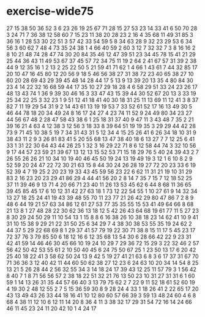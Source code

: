 # exercise-wide75
27
15
38
50
36
52
3
6
23
26
19
25
67
71
28
15
27
53
23
14
33
41
6
50
70
28
3
24
71
7
36
38
12
58
60
7
15
23
11
38
20
28
23
2
16
4
35
68
11
49
31
85
3
36
16
1
28
53
30
22
51
3
57
42
33
54
59
5
8
34
63
28
9
32
23
29
53
6
34
56
3
60
62
7
48
4
73
35
24
38
1
4
66
40
59
2
60
3
12
7
32
32
7
3
8
16
16
2
8
10
21
48
74
28
47
74
30
20
84
35
46
12
47
39
51
23
34
45
78
15
41
21
29
25
44
36
43
11
49
53
67
37
45
57
72
34
75
11
19
2
64
2
41
67
57
31
39
2
38
44
9
12
35
16
1
2
13
2
25
22
50
5
21
59
41
71
62
1
4
66
1
43
61
7
44
32
85
17
20
10
47
16
45
80
12
20
56
9
18
5
46
56
38
27
31
38
72
23
40
65
38
27
10
60
20
28
69
43
29
39
45
48
14
28
44
17
5
13
9
13
39
20
13
35
4
80
84
30
23
4
14
22
32
16
68
59
44
17
35
10
27
29
18
28
4
6
58
29
51
33
24
23
26
17
48
13
43
74
1
36
9
39
30
46
16
3
33
47
43
15
39
44
30
52
67
20
13
3
33
19
25
34
22
25
3
32
23
1
9
51
12
41
18
41
40
30
18
31
25
11
13
69
11
12
41
3
8
37
82
7
11
19
29
54
31
9
2
14
43
61
13
19
19
53
7
33
52
61
52
17
16
13
49
30
5
46
44
78
18
20
34
49
24
8
16
17
24
27
4
23
74
11
52
9
24
49
80
34
23
27
44
56
67
48
2
28
47
58
43
38
6
1
25
18
31
37
40
9
47
11
3
43
48
7
35
2
21
39
16
21
4
63
4
12
38
3
12
56
3
18
33
8
39
64
51
19
19
35
3
29
29
44
42
28
73
9
71
45
10
38
5
19
7
34
31
43
31
5
12
34
4
15
25
26
41
6
26
34
18
10
31
9
38
43
11
2
9
3
26
81
83
41
5
20
55
68
13
47
38
40
18
6
13
27
7
7
12
25
6
41
33
1
31
22
30
64
43
44
26
25
1
32
3
16
29
22
71
8
6
12
58
44
74
3
32
10
56
9
17
44
57
23
59
21
39
67
13
12
13
15
52
53
71
15
18
29
76
5
40
24
39
43
2
7
26
55
26
26
21
10
34
10
19
40
46
45
50
19
24
13
19
49
19
3
12
1
6
10
8
2
9
52
59
20
24
47
22
72
30
21
63
15
8
44
30
24
26
28
19
27
72
20
23
33
6
19
52
39
4
7
19
25
2
20
23
19
33
43
45
59
56
23
22
6
62
11
31
21
19
10
31
29
83
2
16
23
20
23
29
41
86
29
4
44
41
56
20
2
8
14
7
35
7
15
7
12
18
52
25
37
11
39
46
9
13
71
4
20
66
71
23
40
11
26
13
53
45
62
6
44
8
68
11
36
65
39
45
85
45
17
6
10
12
31
42
27
63
18
1
73
12
22
54
55
1
10
27
61
9
14
32
34
13
27
18
25
24
41
19
43
39
48
55
70
11
23
77
21
26
42
29
80
47
86
7
2
8
9
48
6
44
19
21
57
63
34
86
12
61
27
53
77
35
35
55
15
53
41
49
64
66
8
68
21
13
8
1
27
48
28
22
30
62
36
13
18
12
5
42
26
43
64
68
19
61
77
11
5
27
23
8
30
29
24
50
29
11
10
54
13
1
15
8
8
6
16
38
26
10
38
18
23
14
62
41
10
9
41
31
10
15
38
9
29
21
22
31
50
25
6
34
29
7
4
38
30
38
53
55
35
19
24
62
2
44
37
5
29
22
68
69
8
1
29
37
41
57
79
19
22
30
71
38
8
15
11
17
5
45
23
17
72
37
76
3
79
85
50
6
18
12
16
6
12
35
68
13
54
30
6
28
66
42
22
9
23
31
42
41
59
14
46
46
30
45
66
10
19
24
10
29
7
29
36
72
15
29
3
22
32
46
2
57
56
42
50
42
53
55
61
2
10
50
40
45
6
24
75
50
67
25
1
23
50
13
17
6
20
42
25
40
18
22
41
3
58
62
50
24
13
9
42
5
19
27
41
21
63
6
8
3
6
17
37
31
67
70
71
36
36
3
12
40
42
11
44
60
50
62
38
27
12
23
6
24
63
10
20
34
14
54
8
25
13
21
5
26
28
44
2
56
32
55
34
3
14
18
24
17
39
43
12
25
11
57
79
3
1
56
42
8
40
7
1
8
71
56
56
57
2
38
18
22
51
32
21
76
13
50
23
10
31
27
31
31
6
1
60
59
1
14
13
26
31
35
44
57
66
40
3
13
79
75
62
2
7
22
9
11
52
18
61
52
60
19
4
19
30
2
48
12
55
2
7
5
15
36
59
30
8
9
28
24
4
33
1
18
26
41
2
22
65
17
20
43
13
49
43
26
33
44
18
16
41
10
12
80
60
57
66
39
3
59
13
48
24
60
4
6
8
68
4
38
11
12
10
6
12
11
14
20
8
36
4
11
3
38
32
17
29
31
54
72
16
14
24
66
46
11
45
23
24
11
20
42
10
1
4
24
17
